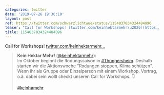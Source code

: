 ```yaml
---
categories: twitter
date: '2019-07-26 19:36:10'
layout: post
ref: https://twitter.com/schwarzlichtwue/status/1154837834324484096
teaser: "Call for Workshops! [twitter.com/keinhektarmehr\u2026](https://twitter.com/keinhektarmehr/status/1154837182798077952)"
title: 1154837834324484096
---
```

Call for Workshops! [twitter.com/keinhektarmehr…](https://twitter.com/keinhektarmehr/status/1154837182798077952)
> <b>Kein Hektar Mehr!</b> ([@keinhektarmehr](https://twitter.com/keinhektarmehr)):  
>Im Oktober beginnt die Rodungssaison in [#Thüngersheim](/t/thüngersheim). Deshalb starten wir die Aktionswoche "Rodungen stoppen, Klima schützen". Wenn ihr als Gruppe oder Einzelperson mit einem Workshop, Vortrag, o.ä. dabei sein wollt checkt unseren Call for Workshops. 👇  
>  
>  
>  
>[#keinhamehr](/t/keinhamehr)   

